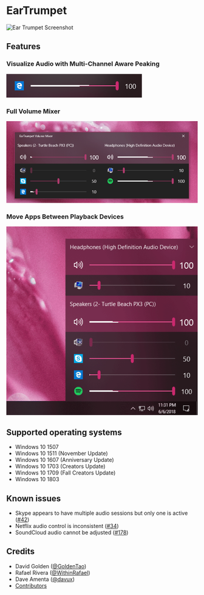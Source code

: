 # EarTrumpet

![Ear Trumpet Screenshot](https://raw.githubusercontent.com/File-New-Project/EarTrumpet/feature/2.0/Graphics/hero1.gif)

## Features

### Visualize Audio with Multi-Channel Aware Peaking
![Channels and Peaks](./Graphics/hero2.gif)

### Full Volume Mixer
![Channels and Peaks](./Graphics/hero3.gif)

### Move Apps Between Playback Devices
![Channels and Peaks](./Graphics/hero4.gif)

## Supported operating systems ##
- Windows 10 1507
- Windows 10 1511 (November Update)
- Windows 10 1607 (Anniversary Update)
- Windows 10 1703 (Creators Update)
- Windows 10 1709 (Fall Creators Update)
- Windows 10 1803

## Known issues ##
- Skype appears to have multiple audio sessions but only one is active ([#42](https://github.com/File-New-Project/EarTrumpet/issues/42))
- Netflix audio control is inconsistent ([#34](https://github.com/File-New-Project/EarTrumpet/issues/34))
- SoundCloud audio cannot be adjusted ([#178](https://github.com/File-New-Project/EarTrumpet/issues/178))

## Credits ##
- David Golden ([@GoldenTao](https://www.twitter.com/GoldenTao))
- Rafael Rivera ([@WithinRafael](https://www.twitter.com/WithinRafael))
- Dave Amenta ([@davux](https://www.twitter.com/davux))
- [Contributors](https://github.com/File-New-Project/EarTrumpet/graphs/contributors)